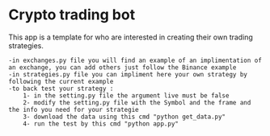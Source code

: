 # Crypto trading bot

This app is a template for who are interested in creating their own trading strategies.

    -in exchanges.py file you will find an example of an implimentation of an exchange, you can add others just follow the Binance example
    -in strategies.py file you can impliment here your own strategy by following the current example
    -to back test your strategy :
        1- in the setting.py file the argument live must be false
        2- modify the setting.py file with the Symbol and the frame and the info you need for your strategie 
        3- download the data using this cmd "python get_data.py" 
        4- run the test by this cmd "python app.py"
 
    